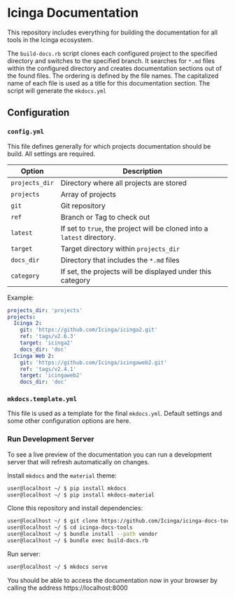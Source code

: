 # Icinga Documentation
This repository includes everything for building the documentation for all tools in the Icinga ecosystem.

The `build-docs.rb` script clones each configured project to the specified directory and switches to the specified
branch. It searches for `*.md` files within the configured directory and creates documentation sections out of the found
files. The ordering is defined by the file names. The capitalized name of each file is used as a title for this documentation
section. The script will generate the `mkdocs.yml` 

## Configuration

### `config.yml`
This file defines generally for which projects documentation should be build. All settings are required.

| Option         | Description                                                             |
| -------------  | ----------------------------------------------------------------------- |
| `projects_dir` | Directory where all projects are stored                                 |
| `projects`     | Array of projects                                                       |
| `git`          | Git repository                                                          |
| `ref`          | Branch or Tag to check out                                              |
| `latest`       | If set to `true`, the project will be cloned into a `latest` directory. |
| `target`       | Target directory within `projects_dir`                                  |
| `docs_dir`     | Directory that includes the `*.md` files                                |
| `category`     | If set, the projects will be displayed under this category              | 


Example: 

``` yaml
projects_dir: 'projects'
projects:
  Icinga 2:
    git: 'https://github.com/Icinga/icinga2.git'
    ref: 'tags/v2.6.3'
    target: 'icinga2'
    docs_dir: 'doc'
  Icinga Web 2:
    git: 'https://github.com/Icinga/icingaweb2.git'
    ref: 'tags/v2.4.1'
    target: 'icingaweb2'
    docs_dir: 'doc'
```

### `mkdocs.template.yml`
This file is used as a template for the final `mkdocs.yml`. Default settings and some other configuration options are
here.

### Run Development Server
To see a live preview of the documentation you can run a development server that will refresh automatically on changes.


Install `mkdocs` and the `material` theme:

``` bash
user@localhost ~/ $ pip install mkdocs
user@localhost ~/ $ pip install mkdocs-material
```

Clone this repository and install dependencies:

``` bash
user@localhost ~/ $ git clone https://github.com/Icinga/icinga-docs-tools.git
user@localhost ~/ $ cd icinga-docs-tools
user@localhost ~/ $ bundle install --path vendor
user@localhost ~/ $ bundle exec build-docs.rb
```

Run server: 

``` bash
user@localhost ~/ $ mkdocs serve
```

You should be able to access the documentation now in your browser by calling the address https://localhost:8000